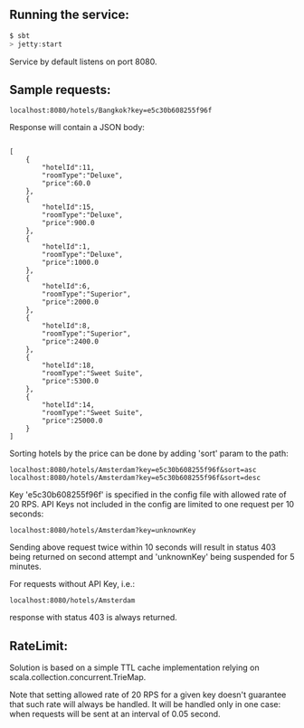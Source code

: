 
## Running the service:

``` scala
$ sbt
> jetty:start
```
Service by default listens on port 8080.


## Sample requests:

```
localhost:8080/hotels/Bangkok?key=e5c30b608255f96f
```
Response will contain a JSON body:
```

[
    {
        "hotelId":11,
        "roomType":"Deluxe",
        "price":60.0
    },
    {
        "hotelId":15,
        "roomType":"Deluxe",
        "price":900.0
    },
    {
        "hotelId":1,
        "roomType":"Deluxe",
        "price":1000.0
    },
    {
        "hotelId":6,
        "roomType":"Superior",
        "price":2000.0
    },
    {
        "hotelId":8,
        "roomType":"Superior",
        "price":2400.0
    },
    {
        "hotelId":18,
        "roomType":"Sweet Suite",
        "price":5300.0
    },
    {
        "hotelId":14,
        "roomType":"Sweet Suite",
        "price":25000.0
    }
]
```

Sorting hotels by the price can be done by adding 'sort' param to the path:
```
localhost:8080/hotels/Amsterdam?key=e5c30b608255f96f&sort=asc
localhost:8080/hotels/Amsterdam?key=e5c30b608255f96f&sort=desc
```
Key 'e5c30b608255f96f' is specified in the config file with allowed rate of 20 RPS. API Keys not included in the config are limited to one request per 10 seconds:
```
localhost:8080/hotels/Amsterdam?key=unknownKey
```
Sending above request twice within 10 seconds will result in status 403 being returned on second attempt and 'unknownKey' being suspended for 5 minutes.

For requests without API Key, i.e.:
```
localhost:8080/hotels/Amsterdam
```
response with status 403 is always returned.
## RateLimit:
Solution is based on a simple TTL cache implementation relying on scala.collection.concurrent.TrieMap.

Note that setting allowed rate of 20 RPS for a given key doesn't guarantee that such rate will always be handled. It will be handled only in one case: when requests will be sent at an interval of 0.05 second.